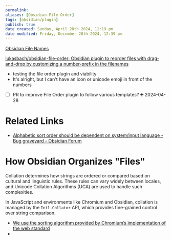 ```yaml
---
permalink: 
aliases: [Obsidian File Order]
tags: [obsidian/plugin]
publish: true
date created: Sunday, April 28th 2024, 11:19 pm
date modified: Friday, December 20th 2024, 12:39 pm
---
```


[Obsidian File Names](../Obsidian%20File%20Names/Obsidian%20File%20Names.md)

[lukasbach/obsidian-file-order: Obsidian plugin to reorder files with drag-and-drop by customizing a number-prefix in the filenames](https://github.com/lukasbach/obsidian-file-order)

- testing the file order plugin and viability
- It's alright, but I can't have an icon or unicode emoji in front of the numbers
- [ ] PR to improve File Order plugin to follow various templates? ➕ 2024-04-28

# Related Links

- [Alphabetic sort order should be dependent on system/input language - Bug graveyard - Obsidian Forum](https://forum.obsidian.md/t/alphabetic-sort-order-should-be-dependent-on-system-input-language/11149)

# How Obsidian Organizes "Files"

Collation determines how strings are ordered or compared based on cultural and linguistic rules. These rules can vary widely between locales, and Unicode Collation Algorithms (UCA) are used to handle such complexities.

In JavaScript and environments like Chromium and Obsidian, collation is managed by the `Intl.Collator` API, which provides fine-grained control over string comparison.

- [We use the sorting algorithm provided by Chromium’s implementation of the web standard](https://forum.obsidian.md/t/alphabetic-sort-order-should-be-dependent-on-system-input-language/11149/5 "Alphabetic sort order should be dependent on system/input language - Bug graveyard - Obsidian Forum")
- 